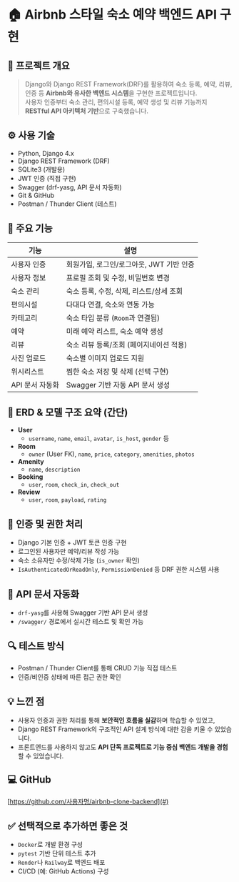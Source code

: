 # 🏠 Airbnb 스타일 숙소 예약 백엔드 API 구현

## 📌 프로젝트 개요
> Django와 Django REST Framework(DRF)를 활용하여 숙소 등록, 예약, 리뷰, 인증 등 **Airbnb와 유사한 백엔드 시스템**을 구현한 프로젝트입니다.  
> 사용자 인증부터 숙소 관리, 편의시설 등록, 예약 생성 및 리뷰 기능까지 **RESTful API 아키텍처 기반**으로 구축했습니다.

## ⚙️ 사용 기술
- Python, Django 4.x
- Django REST Framework (DRF)
- SQLite3 (개발용)
- JWT 인증 (직접 구현)
- Swagger (drf-yasg, API 문서 자동화)
- Git & GitHub
- Postman / Thunder Client (테스트)

## 🧩 주요 기능

| 기능 | 설명 |
|------|------|
| 사용자 인증 | 회원가입, 로그인/로그아웃, JWT 기반 인증 |
| 사용자 정보 | 프로필 조회 및 수정, 비밀번호 변경 |
| 숙소 관리 | 숙소 등록, 수정, 삭제, 리스트/상세 조회 |
| 편의시설 | 다대다 연결, 숙소와 연동 가능 |
| 카테고리 | 숙소 타입 분류 (`Room`과 연결됨) |
| 예약 | 미래 예약 리스트, 숙소 예약 생성 |
| 리뷰 | 숙소 리뷰 등록/조회 (페이지네이션 적용) |
| 사진 업로드 | 숙소별 이미지 업로드 지원 |
| 위시리스트 | 찜한 숙소 저장 및 삭제 (선택 구현) |
| API 문서 자동화 | Swagger 기반 자동 API 문서 생성

## 📁 ERD & 모델 구조 요약 (간단)

- **User**
  - `username`, `name`, `email`, `avatar`, `is_host`, `gender` 등
- **Room**
  - `owner` (User FK), `name`, `price`, `category`, `amenities`, `photos`
- **Amenity**
  - `name`, `description`
- **Booking**
  - `user`, `room`, `check_in`, `check_out`
- **Review**
  - `user`, `room`, `payload`, `rating`

## 🔐 인증 및 권한 처리
- Django 기본 인증 + JWT 토큰 인증 구현
- 로그인된 사용자만 예약/리뷰 작성 가능
- 숙소 소유자만 수정/삭제 가능 (`is_owner` 확인)
- `IsAuthenticatedOrReadOnly`, `PermissionDenied` 등 DRF 권한 시스템 사용

## 📄 API 문서 자동화
- `drf-yasg`를 사용해 Swagger 기반 API 문서 생성
- `/swagger/` 경로에서 실시간 테스트 및 확인 가능

## 🔍 테스트 방식
- Postman / Thunder Client를 통해 CRUD 기능 직접 테스트
- 인증/비인증 상태에 따른 접근 권한 확인

## 💡 느낀 점
- 사용자 인증과 권한 처리를 통해 **보안적인 흐름을 실감**하며 학습할 수 있었고,  
- Django REST Framework의 구조적인 API 설계 방식에 대한 감을 키울 수 있었습니다.  
- 프론트엔드를 사용하지 않고도 **API 단독 프로젝트로 기능 중심 백엔드 개발을 경험**할 수 있었습니다.

## 💻 GitHub
[https://github.com/사용자명/airbnb-clone-backend](#)

## ✅ 선택적으로 추가하면 좋은 것
- `Docker`로 개발 환경 구성
- `pytest` 기반 단위 테스트 추가
- `Render`나 `Railway`로 백엔드 배포
- CI/CD (예: GitHub Actions) 구성
